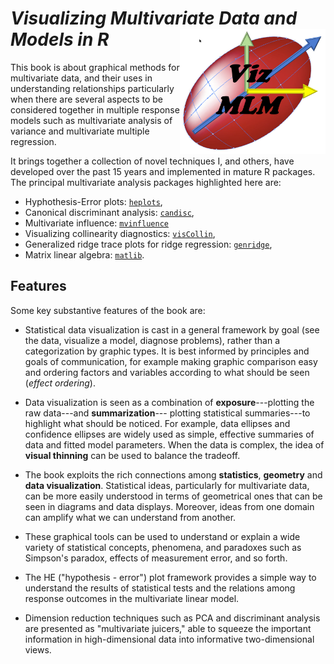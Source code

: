 # *Visualizing Multivariate Data and Models in R* <img src="images/Viz-MLM-logo.jpg" style="float:right; height:200px;" />

This book is about graphical methods for multivariate data, and their uses in understanding relationships
particularly when there are several aspects to be considered together in multiple response models
such as multivariate analysis of variance and multivariate multiple regression.

It brings together a collection of novel techniques I, and others, have developed over the past 15 years and implemented in mature R packages. The principal multivariate analysis packages highlighted here are:

* Hyphothesis-Error plots: [`heplots`](http://friendly.github.io/heplots/),
* Canonical discriminant analysis: [`candisc`](http://friendly.github.io/candisc/),
* Multivariate influence: [`mvinfluence`](http://friendly.github.io/mvinfluence/)
* Visualizing collinearity diagnostics: [`visCollin`](http://friendly.github.io/visCollin/),
* Generalized ridge trace plots for ridge regression: [`genridge`](http://friendly.github.io/genridge/),
* Matrix linear algebra: [`matlib`](http://friendly.github.io/matlib/).

## Features
Some key substantive features of the book are:

* Statistical data visualization is cast in a general framework by goal (see the data, visualize a model, diagnose problems), rather than a categorization by graphic types. It is best informed by principles and goals
of communication, for example making graphic comparison easy and ordering factors and variables according to what should be seen (_effect ordering_).

*	Data visualization is seen as a combination of **exposure**---plotting the raw data---and **summarization**--- plotting statistical summaries---to highlight what should be noticed. For example, data ellipses and confidence ellipses are widely used as simple, effective summaries of data and fitted model parameters. When the data is complex, the idea of **visual thinning** can be used to balance the tradeoff.

* The book exploits the rich connections among **statistics**, **geometry** and **data visualization**. Statistical ideas, particularly for multivariate data, can be more easily understood in terms of geometrical ones that can be seen in diagrams and data displays. Moreover, ideas from one domain
can amplify what we can understand from another.

*	These graphical tools can be used to understand or explain a wide variety of statistical concepts, phenomena, and paradoxes such as Simpson's paradox, effects of measurement error, and so forth.

*	The HE ("hypothesis - error") plot framework provides a simple way to understand the results of statistical tests and the relations among response outcomes in the multivariate linear model.

*	Dimension reduction techniques such as PCA and discriminant analysis are presented as "multivariate juicers," able to squeeze the important information in high-dimensional data into informative two-dimensional views.
